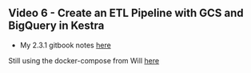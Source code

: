 ## Video 6 - Create an ETL Pipeline with GCS and BigQuery in Kestra

- My 2.3.1 gitbook notes [here](https://data-engineering-zoomcamp-2025-t.gitbook.io/tinker0425/module-2/2.3-etl-pipelines-in-kestra-google-cloud-platform/2.3.1-create-an-etl-pipeline-with-gcs-and-bigquery-in-kestra)

Still using the docker-compose from Will
[here](https://github.com/DataTalksClub/data-engineering-zoomcamp/pull/628)




